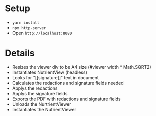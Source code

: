 # Setup

* `yarn install`
* `npx http-server`
* Open `http://localhost:8080`

# Details

* Resizes the viewer div to be A4 size (#viewer width * Math.SQRT2)
* Instantiates NutrientView (headless)
* Looks for "[[signature]]" text in document
* Calculates the redactions and signature fields needed
* Applys the redactions
* Applys the signature fields
* Exports the PDF with redactions and signature fields
* Unloads the NurtrientViewer
* Instantiates the NutrientViewer
